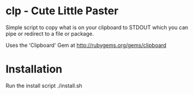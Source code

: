 clp - Cute Little Paster
========================

Simple script to copy what is on your clipboard to STDOUT which 
you can pipe or redirect to a file or package.

Uses the 'Clipboard' Gem at http://rubygems.org/gems/clipboard

Installation
============

Run the install script ./install.sh

